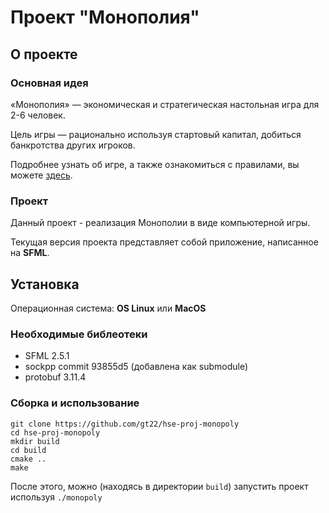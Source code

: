 # Проект "Монополия" 
## О проекте
### Основная идея
«Монополия» — экономическая и стратегическая настольная игра для 2-6 человек.

Цель игры — рационально используя стартовый капитал, добиться банкротства других игроков.

Подробнее узнать об игре, а также ознакомиться с правилами, вы можете [здесь](https://www.keft.ru/help/mnp/rules).

### Проект
Данный проект - реализация Монополии в виде компьютерной игры.

Текущая версия проекта представляет собой приложение, написанное на **SFML**. 
## Установка
Операционная система: **OS Linux** или **MacOS**
### Необходимые библеотеки
* SFML 2.5.1
* sockpp commit 93855d5 (добавлена как submodule)
* protobuf 3.11.4


### Сборка и использование
```shell script
git clone https://github.com/gt22/hse-proj-monopoly
cd hse-proj-monopoly
mkdir build
cd build
cmake ..
make
```

После этого, можно (находясь в директории `build`) запустить проект используя `./monopoly`

